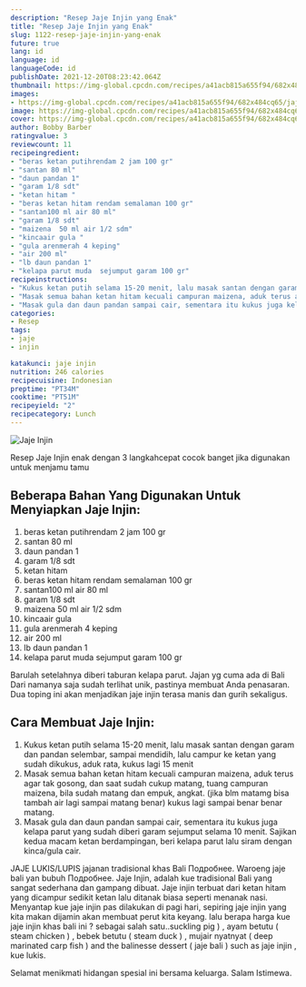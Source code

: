 ```yaml
---
description: "Resep Jaje Injin yang Enak"
title: "Resep Jaje Injin yang Enak"
slug: 1122-resep-jaje-injin-yang-enak
future: true
lang: id
language: id
languageCode: id
publishDate: 2021-12-20T08:23:42.064Z 
thumbnail: https://img-global.cpcdn.com/recipes/a41acb815a655f94/682x484cq65/jaje-injin-foto-resep-utama.png
images:
- https://img-global.cpcdn.com/recipes/a41acb815a655f94/682x484cq65/jaje-injin-foto-resep-utama.png
image: https://img-global.cpcdn.com/recipes/a41acb815a655f94/682x484cq65/jaje-injin-foto-resep-utama.png
cover: https://img-global.cpcdn.com/recipes/a41acb815a655f94/682x484cq65/jaje-injin-foto-resep-utama.png
author: Bobby Barber
ratingvalue: 3
reviewcount: 11
recipeingredient:
- "beras ketan putihrendam 2 jam 100 gr"
- "santan 80 ml"
- "daun pandan 1"
- "garam 1/8 sdt"
- "ketan hitam "
- "beras ketan hitam rendam semalaman 100 gr"
- "santan100 ml air 80 ml"
- "garam 1/8 sdt"
- "maizena  50 ml air 1/2 sdm"
- "kincaair gula "
- "gula arenmerah 4 keping"
- "air 200 ml"
- "lb daun pandan 1"
- "kelapa parut muda  sejumput garam 100 gr"
recipeinstructions:
- "Kukus ketan putih selama 15-20 menit, lalu masak santan dengan garam dan pandan selembar, sampai mendidih, lalu campur ke ketan yang sudah dikukus, aduk rata, kukus lagi 15 menit"
- "Masak semua bahan ketan hitam kecuali campuran maizena, aduk terus agar tak gosong, dan saat sudah cukup matang, tuang campuran maizena, bila sudah matang dan empuk, angkat. (jika blm matamg bisa tambah air lagi sampai matang benar) kukus lagi sampai benar benar matang."
- "Masak gula dan daun pandan sampai cair, sementara itu kukus juga kelapa parut yang sudah diberi garam sejumput selama 10 menit. Sajikan kedua macam ketan berdampingan, beri kelapa parut lalu siram dengan kinca/gula cair."
categories:
- Resep
tags:
- jaje
- injin

katakunci: jaje injin 
nutrition: 246 calories
recipecuisine: Indonesian
preptime: "PT34M"
cooktime: "PT51M"
recipeyield: "2"
recipecategory: Lunch
---
```



![Jaje Injin](https://img-global.cpcdn.com/recipes/a41acb815a655f94/682x484cq65/jaje-injin-foto-resep-utama.png)

Resep Jaje Injin  enak dengan 3 langkahcepat cocok banget jika digunakan untuk menjamu tamu

<!--inarticleads1-->

## Beberapa Bahan Yang Digunakan Untuk Menyiapkan Jaje Injin:

1. beras ketan putihrendam 2 jam 100 gr
1. santan 80 ml
1. daun pandan 1
1. garam 1/8 sdt
1. ketan hitam 
1. beras ketan hitam rendam semalaman 100 gr
1. santan100 ml air 80 ml
1. garam 1/8 sdt
1. maizena  50 ml air 1/2 sdm
1. kincaair gula 
1. gula arenmerah 4 keping
1. air 200 ml
1. lb daun pandan 1
1. kelapa parut muda  sejumput garam 100 gr

Barulah setelahnya diberi taburan kelapa parut. Jajan yg cuma ada di Bali Dari namanya saja sudah terlihat unik, pastinya membuat Anda penasaran. Dua toping ini akan menjadikan jaje injin terasa manis dan gurih sekaligus. 

<!--inarticleads2-->

## Cara Membuat Jaje Injin:

1. Kukus ketan putih selama 15-20 menit, lalu masak santan dengan garam dan pandan selembar, sampai mendidih, lalu campur ke ketan yang sudah dikukus, aduk rata, kukus lagi 15 menit
1. Masak semua bahan ketan hitam kecuali campuran maizena, aduk terus agar tak gosong, dan saat sudah cukup matang, tuang campuran maizena, bila sudah matang dan empuk, angkat. (jika blm matamg bisa tambah air lagi sampai matang benar) kukus lagi sampai benar benar matang.
1. Masak gula dan daun pandan sampai cair, sementara itu kukus juga kelapa parut yang sudah diberi garam sejumput selama 10 menit. Sajikan kedua macam ketan berdampingan, beri kelapa parut lalu siram dengan kinca/gula cair.


JAJE LUKIS/LUPIS jajanan tradisional khas Bali Подробнее. Waroeng jaje bali yan bubuh Подробнее. Jaje Injin, adalah kue tradisional Bali yang sangat sederhana dan gampang dibuat. Jaje injin terbuat dari ketan hitam yang dicampur sedikit ketan lalu ditanak biasa seperti menanak nasi. Menyantap kue jaje injin pas dilakukan di pagi hari, sepiring jaje injin yang kita makan dijamin akan membuat perut kita keyang. lalu berapa harga kue jaje injin khas bali ini ? sebagai salah satu..suckling pig ) , ayam betutu ( steam chicken ) , bebek betutu ( steam duck ) , mujair nyatnyat ( deep marinated carp fish ) and the balinesse dessert ( jaje bali ) such as jaje injin , kue lukis. 

Selamat menikmati hidangan spesial ini bersama keluarga. Salam Istimewa.
